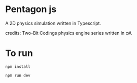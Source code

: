 # Pentagon js

A 2D physics simulation written in Typescript.

credits:
Two-Bit Codings physics engine series written in c#.

# To run

```shell
npm install
```

```bash
npm run dev
```
